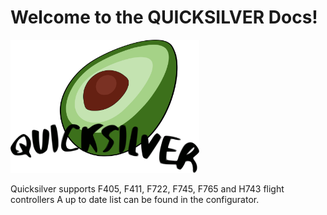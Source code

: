 # Welcome to the QUICKSILVER Docs!

<img src="/assets/img/Logo_Sticker.svg" width=60%>

Quicksilver supports F405, F411, F722, F745, F765 and H743 flight controllers
A up to date list can be found in the configurator.
